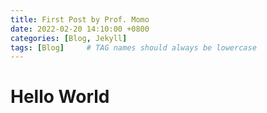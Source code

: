 ```yaml
---
title: First Post by Prof. Momo
date: 2022-02-20 14:10:00 +0800
categories: [Blog, Jekyll]
tags: [Blog]     # TAG names should always be lowercase
---
```


# Hello World